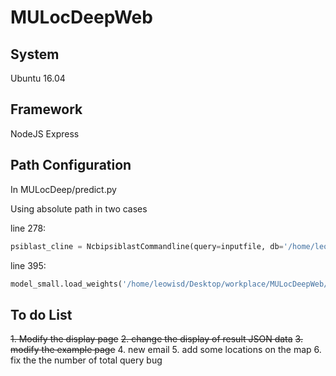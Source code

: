 # MULocDeepWeb

## System

Ubuntu 16.04

## Framework

NodeJS Express

## Path Configuration

In MULocDeep/predict.py

Using absolute path in two cases

line 278:
```python
psiblast_cline = NcbipsiblastCommandline(query=inputfile, db='/home/leowisd/Desktop/workplace/MULocDeepWeb/MULocDeep/db/swissprot/swissprot',num_iterations=3, evalue=0.001, out_ascii_pssm=pssmfile, num_threads=4)
```

line 395: 
```python
model_small.load_weights('/home/leowisd/Desktop/workplace/MULocDeepWeb/MULocDeep/cpu_models/fold' + str(foldnum) + '_big_lv1_acc-weights.hdf5')
```

## To do List

~~1. Modify the display page~~
~~2. change the display of result JSON data~~
~~3. modify the example page~~
4. new email
5. add some locations on the map
6. fix the the number of total query bug